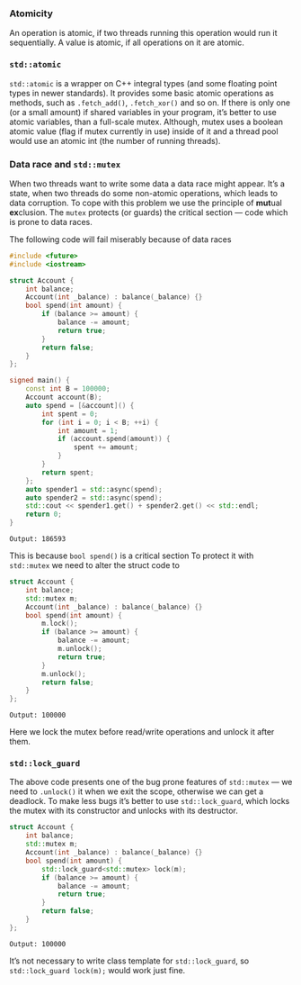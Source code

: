 ### Atomicity
An operation is atomic, if two threads running this operation would run it sequentially.
A value is atomic, if all operations on it are atomic.

### `std::atomic`
`std::atomic` is a wrapper on C++ integral types (and some floating point types in newer standards). It provides some basic atomic operations as methods, such as `.fetch_add()`, `.fetch_xor()` and so on.
If there is only one (or a small amount) if shared variables in your program, it’s better to use atomic variables, than a full-scale mutex. Although, mutex uses a boolean atomic value (flag if mutex currently in use) inside of it and a thread pool would use an atomic int (the number of running threads). 

### Data race and `std::mutex`
When two threads want to write some data a data race might appear. It’s a state, when two threads do some non-atomic operations, which leads to data corruption. To cope with this problem we use the principle of **mut**ual **ex**clusion. The `mutex` protects (or guards) the critical section — code which is prone to data races.

The following code will fail miserably because of data races
```cpp
#include <future>
#include <iostream>

struct Account {
    int balance;
    Account(int _balance) : balance(_balance) {}
    bool spend(int amount) {
        if (balance >= amount) {
            balance -= amount;
            return true;
        }
        return false;
    }
};

signed main() {
    const int B = 100000;
    Account account(B);
    auto spend = [&account]() {
        int spent = 0;
        for (int i = 0; i < B; ++i) {
            int amount = 1;
            if (account.spend(amount)) {
                spent += amount;
            }
        }
        return spent;
    };
    auto spender1 = std::async(spend);
    auto spender2 = std::async(spend);
    std::cout << spender1.get() + spender2.get() << std::endl;
    return 0;
}
```
```
Output: 186593
```

This is because `bool spend()` is a critical section
To protect it with `std::mutex` we need to alter the struct code to
```cpp
struct Account {
    int balance;
    std::mutex m;
    Account(int _balance) : balance(_balance) {}
    bool spend(int amount) {
        m.lock();
        if (balance >= amount) {
            balance -= amount;
            m.unlock();
            return true;
        }
        m.unlock();
        return false;
    }
};
```
```
Output: 100000
```
Here we lock the mutex before read/write operations and unlock it after them.

### `std::lock_guard`
The above code presents one of the bug prone features of `std::mutex` — we need to `.unlock()` it when we exit the scope, otherwise we can get a deadlock. To make less bugs it’s better to use `std::lock_guard`, which locks the mutex with its constructor and unlocks with its destructor.
```cpp
struct Account {
    int balance;
    std::mutex m;
    Account(int _balance) : balance(_balance) {}
    bool spend(int amount) {
        std::lock_guard<std::mutex> lock(m);
        if (balance >= amount) {
            balance -= amount;
            return true;
        }
        return false;
    }
};
```
```
Output: 100000
```
It’s not necessary to write class template for `std::lock_guard`, so `std::lock_guard lock(m);` would work just fine.